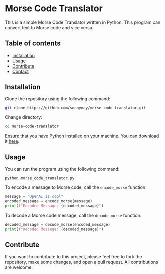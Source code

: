 # Morse Code Translator

This is a simple Morse Code Translator written in Python. This program can convert text to Morse code and vice versa.

## Table of contents

- [Installation](#installation)
- [Usage](#usage)
- [Contribute](#contribute)
- [Contact](#contact)

## Installation

Clone the repository using the following command:

```bash
git clone https://github.com/sonnymay/morse-code-translator.git
```

Change directory:

```bash
cd morse-code-translator
```

Ensure that you have Python installed on your machine. You can download it [here](https://www.python.org/downloads/).

## Usage

You can run the program using the following command:

```bash
python morse_code_translator.py
```

To encode a message to Morse code, call the `encode_morse` function:

```python
message = "OpenAI is cool"
encoded_message = encode_morse(message)
print(f"Encoded Message: {encoded_message}")
```

To decode a Morse code message, call the `decode_morse` function:

```python
decoded_message = decode_morse(encoded_message)
print(f"Decoded Message: {decoded_message}")
```

## Contribute

If you want to contribute to this project, please feel free to fork the repository, make some changes, and open a pull request. All contributions are welcome.

